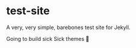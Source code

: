 test-site
=========

A very, very simple, barebones test site for Jekyll.

Going to build sick Sick themes 👯
